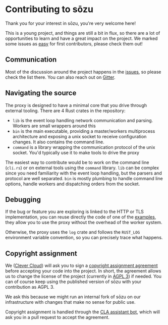 # Contributing to sōzu

Thank you for your interest in sōzu, you're very welcome here!

This is a young project, and things are still a bit in flux, so there are a lot
of opportunities to learn and have a great impact on the project. We marked some
issues as [easy](https://github.com/sozu-proxy/sozu/issues?q=is%3Aissue+is%3Aopen+label%3Aeasy)
for first contributors, please check them out!

## Communication

Most of the discussion around the project happens in the [issues](https://github.com/sozu-proxy/sozu/issues),
so please check the list there. You can also reach out on [Gitter](https://gitter.im/sozu-proxy/sozu).

## Navigating the source

The proxy is designed to have a minimal core that you drive through external tooling.
There are 4 Rust crates in the repository:

- `lib` is the event loop handling network communication and parsing. Workers are small wrappers around this
- `bin` is the main executable, providing a master/workers multiprocess architecture and exposing a unix socket to receive configuration changes. It also contains the command line.
- `command` is a library wrapping the communication protocol of the unix socket. You'd typically use it to make tools to drive the proxy

The easiest way to contribute would be to work on the command line (`cli.rs`) or on external tools
using the `command` library. `lib` can be complex since you need familiarity with
the event loop handling, but the parsers and protocol are well separated. `bin` is
mostly plumbing to handle command line options, handle workers and dispatching
orders from the socket.

## Debugging

If the bug or feature you are exploring is linked to the HTTP or TLS implementation,
you can reuse directly the code of one of the [examples](https://github.com/sozu-proxy/sozu/tree/master/lib/examples),
they allow you to use the proxy without the overhead of the worker system.

Otherwise, the proxy uses the `log` crate and follows the `RUST_LOG` environment
variable convention, so you can precisely trace what happens.

## Copyright assignment

We ([Clever Cloud](https://www.clever-cloud.com)) will ask you to sign a
[copyright assignment agreement](https://gist.github.com/Geal/c61fc84f0a32a9b76ff606274848370d)
before accepting your code into the project. In short, the agreement allows us
to change the license of the project (currently in
[AGPL 3](https://github.com/sozu-proxy/sozu/blob/master/LICENSE)) if needed.
You can of course keep using the published version of sōzu with your contribution
as AGPL 3.

We ask this because we might run an internal fork of sōzu on our infrastructure
with changes that make no sense for public use.

Copyright assignment is handled through the [CLA assistant bot](https://cla-assistant.io/),
which will ask you in a pull request to accept the agreement.
